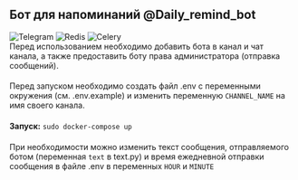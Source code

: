## Бот для напоминаний @Daily_remind_bot
![Telegram](https://img.shields.io/badge/Telegram-2CA5E0?style=for-the-badge&logo=telegram&logoColor=white)
![Redis](https://img.shields.io/badge/redis-%23DD0031.svg?style=for-the-badge&logo=redis&logoColor=white)
![Celery](https://img.shields.io/badge/celery-%2337814A.svg?&style=for-the-badge&logo=celery&logoColor=white)<br/>
Перед использованием необходимо добавить бота в канал и чат канала,
а также предоставить боту права администратора (отправка сообщений).<br/>
####
Перед запуском необходимо создать файл .env с переменными окружения 
(см. .env.example) и изменить переменную ```CHANNEL_NAME``` на имя своего канала.<br/>
####
**Запуск:** ```sudo docker-compose up```<br/>
####
При необходимости можно изменить текст сообщения, отправляемого ботом (переменная ```text```
в text.py) и время ежедневной отправки сообщения в файле .env в переменных ```HOUR``` и ```MINUTE```
